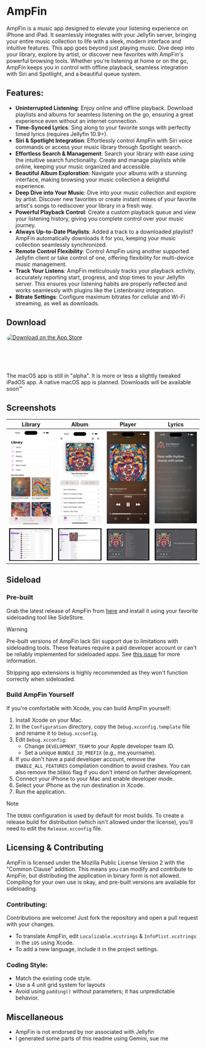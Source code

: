 # AmpFin

AmpFin is a music app designed to elevate your listening experience on iPhone and iPad. It seamlessly integrates with your Jellyfin server, bringing your entire music collection to life with a sleek, modern interface and intuitive features.
This app goes beyond just playing music. Dive deep into your library, explore by artist, or discover new favorites with AmpFin's powerful browsing tools.  Whether you're listening at home or on the go, AmpFin keeps you in control with offline playback, seamless integration with Siri and Spotlight, and a beautiful queue system.

## Features:

- **Uninterrupted Listening**: Enjoy online and offline playback. Download playlists and albums for seamless listening on the go, ensuring a great experience even without an internet connection.
- **Time-Synced Lyrics**: Sing along to your favorite songs with perfectly timed lyrics (requires Jellyfin 10.9+).
- **Siri & Spotlight Integration**: Effortlessly control AmpFin with Siri voice commands or access your music library through Spotlight search.
- **Effortless Search & Management**:  Search your library with ease using the intuitive search functionality. Create and manage playlists while online, keeping your music organized and accessible.
- **Beautiful Album Exploration**: Navigate your albums with a stunning interface, making browsing your music collection a delightful experience.
- **Deep Dive into Your Music**: Dive into your music collection and explore by artist. Discover new favorites or create instant mixes of your favorite artist's songs to rediscover your library in a fresh way.
- **Powerful Playback Control**: Create a custom playback queue and view your listening history, giving you complete control over your music journey.
- **Always Up-to-Date Playlists**: Added a track to a downloaded playlist? AmpFin automatically downloads it for you, keeping your music collection seamlessly synchronized.
- **Remote Control Flexibility**: Control AmpFin using another supported Jellyfin client or take control of one, offering flexibility for multi-device music management.
- **Track Your Listens**: AmpFin meticulously tracks your playback activity, accurately reporting start, progress, and stop times to your Jellyfin server. This ensures your listening habits are properly reflected and works seamlessly with plugins like the Listenbrainz integration.
- **Bitrate Settings**: Configure maximum bitrates for cellular and Wi-Fi streaming, as well as downloads.

## Download

<a href="https://apps.apple.com/app/apple-store/id6473753735?pt=126778919&ct=GitHub&mt=8" style="display: inline-block; overflow: hidden; border-radius: 13px; width: 250px; height: 83px;"><img src="https://tools.applemediaservices.com/api/badges/download-on-the-app-store/black/en-us?size=250x83&amp;releaseDate=1710288000" alt="Download on the App Store" style="border-radius: 13px; width: 250px; height: 83px;"></a>

The macOS app is still in "alpha". It is more or less a slightly tweaked iPadOS app. A native macOS app is planned. Downloads will be available soon™️

## Screenshots

| Library | Album | Player | Lyrics |
| ------------- | ------------- | ------------- | ------------- |
| <img src="/Screenshots/Library%20(iOS).png?raw=true" alt="Library" width="200"/> | <img src="/Screenshots/Album%20(iOS).png?raw=true" alt="Album" width="200"/> | <img src="/Screenshots/Player%20(iOS).png" alt="Player" width="200"/>  | <img src="/Screenshots/Lyrics%20(iOS).png?raw=true" alt="Lyrics" width="200"/> 
| <img src="/Screenshots/Tracks%20(iPadOS).png?raw=true" alt="Tracks" width="200"/> | <img src="/Screenshots/Album%20(iPadOS).png?raw=true" alt="Album" width="200"/> | <img src="/Screenshots/Queue%20(iPadOS).png?raw=true" alt="Queue" width="200"/>  | <img src="/Screenshots/Lyrics%20(iPadOS).png?raw=true" alt="Lyrics" width="200"/> 

## Sideload

### Pre-built

Grab the latest release of AmpFin from [here](https://github.com/rasmuslos/AmpFin/releases/latest) and install it using your favorite sideloading tool like SideStore.

> [!WARNING]
> Pre-built versions of AmpFin lack Siri support due to limitations with sideloading tools. These features require a paid developer account or can't be reliably implemented for sideloaded apps. See [this issue](https://github.com/rasmuslos/AmpFin/issues/11) for more information.

Stripping app extensions is highly recommended as they won't function correctly when sideloaded. 

### Build AmpFin Yourself

If you're comfortable with Xcode, you can build AmpFin yourself:

1. Install Xcode on your Mac.
2. In the `Configuration` directory, copy the `Debug.xcconfig.template` file and rename it to `Debug.xcconfig`.
3. Edit `Debug.xcconfig`:
    * Change `DEVELOPMENT_TEAM` to your Apple developer team ID.
    * Set a unique `BUNDLE_ID_PREFIX` (e.g., me.yourname).
4. If you don't have a paid developer account, remove the `ENABLE_ALL_FEATURES` compilation condition to avoid crashes. You can also remove the `DEBUG` flag if you don't intend on further development.
5. Connect your iPhone to your Mac and enable developer mode.
6. Select your iPhone as the run destination in Xcode.
7. Run the application.

> [!NOTE]
> The `DEBUG` configuration is used by default for most builds. To create a release build for distribution (which isn't allowed under the license), you'll need to edit the `Release.xcconfig` file.

## Licensing & Contributing

AmpFin is licensed under the Mozilla Public License Version 2 with the "Common Clause" addition. This means you can modify and contribute to AmpFin, but distributing the application in binary form is not allowed. Compiling for your own use is okay, and pre-built versions are available for sideloading.

### Contributing:

Contributions are welcome! Just fork the repository and open a pull request with your changes. 

* To translate AmpFin, edit `Localizable.xcstrings` & `InfoPlist.xcstrings` in the `iOS` using Xcode.
* To add a new language, include it in the project settings.

### Coding Style:

* Match the existing code style.
* Use a 4 unit grid system for layouts
* Avoid using `padding()` without parameters; it has unpredictable behavior.

## Miscellaneous

- AmpFin is not endorsed by nor associated with Jellyfin
- I generated some parts of this readme using Gemini, sue me
